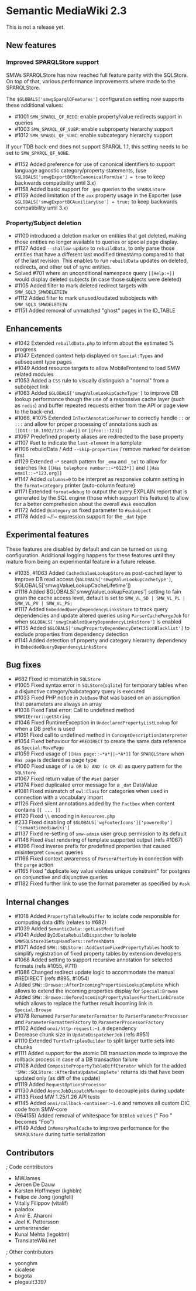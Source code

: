 # Semantic MediaWiki 2.3

This is not a release yet.


## New features

### Improved SPARQLStore support

SMWs SPARQLStore has now reached full feature parity with the SQLStore. On top of that, various performance improvements where made to the SPARQLStore.

The `$GLOBALS['smwgSparqlQFeatures']` configuration setting now supports these additional values:

* #1001 `SMW_SPARQL_QF_REDI`: enable property/value redirects support in queries
* #1003 `SMW_SPARQL_QF_SUBP`: enable subproperty hierarchy support 
* #1012 `SMW_SPARQL_QF_SUBC`: enable subcategory hierarchy support

If your TDB back-end does not support SPARQL 1.1, this setting needs to be set to `SMW_SPARQL_QF_NONE`.

* #1152 Added preference for use of canonical identifiers to support language agnostic category/property statements, (use `$GLOBALS['smwgExportBCNonCanonicalFormUse'] = true` to keep backwards compatibility until 3.x)
* #1158 Added basic support for `_geo` queries to the `SPARQLStore`
* #1159 Added limitation of the `aux` property usage in the Exporter (use `$GLOBALS['smwgExportBCAuxiliaryUse'] = true;` to keep backwards compatibility until 3.x)

### Property/Subject deletion

* #1100 introduced a deletion marker on entities that got deleted, making those entities no longer available to queries or special page display.
* #1127 Added `--shallow-update` to `rebuildData`, to only parse those entities that have a different last modified timestamp compared to that of the last revision. This enables to run `rebuildData` updates on deleted, redirects, and other out of sync entities.
* Solved #701 where an unconditional namespace query `[[Help:+]]` would display deleted subjects (in case those subjects were deleted)
* #1105 Added filter to mark deleted redirect targets with `SMW_SQL3_SMWDELETEIW`
* #1112 Added filter to mark unused/oudated subobjects with `SMW_SQL3_SMWDELETEIW`
* #1151 Added removal of unmatched "ghost" pages in the ID_TABLE

## Enhancements

* #1042 Extended `rebuildData.php` to inform about the estimated % progress
* #1047 Extended context help displayed on `Special:Types` and subsequent type pages
* #1049 Added resource targets to allow MobileFrontend to load SMW related modules
* #1053 Added a `CSS` rule to visually distinguish a "normal" from a subobject link
* #1063 Added `$GLOBALS['smwgValueLookupCacheType']` to improve DB lookup performance though the use of a responsive cache layer (such as `redis`) and buffer repeated requests either from the API or page view to the back-end.
* #1066, #1075 Extended `InTextAnnotationParser` to correctly handle `::` or `:::` and allow for proper processing of annotations such as `[[DOI::10.1002/123::abc]]` or `[[Foo:::123]]`
* #1097 Predefined property aliases are redirected to the base property
* #1107 #set to indicate the `last-element` in a template
* #1106 rebuildData / Add `--skip-properties` / remove marked for deletion first
* #1129 Extended `~*` search pattern for `_ema` and `_tel` to allow for searches like `[[Has telephone number::~*0123*]]` and `[[Has email::~*123.org]]`
* #1147 Added `columns=0` to be interpret as responsive column setting in the `format=category` printer (auto-column feature)
* #1171 Extended `format=debug` to output the query EXPLAIN report that is generated by the SQL engine (those which support this feature) to allow for a better comprehesion about the overall `#ask` execution
* #1172 Added `@category` as fixed parameter to `#subobject`
* #1178 Added ~/!~ expression support for the `_dat` type

## Experimental features

These features are disabled by default and can be turned on using configuration. Additional logging
happens for these features until they mature from being an experimental feature in a future release.

* #1035, #1063 Added `CachedValueLookupStore` as post-cached layer to improve DB read access (`$GLOBALS['smwgValueLookupCacheType']`, $GLOBALS['smwgValueLookupCacheLifetime'])
* #1116 Added $GLOBALS['smwgValueLookupFeatures'] setting to fain grain the cache access level, default is set to `SMW_VL_SD | SMW_VL_PL | SMW_VL_PV | SMW_VL_PS;`
* #1117 Added `EmbeddedQueryDependencyLinksStore` to track query dependencies and update altered queries using `ParserCachePurgeJob` for when `$GLOBALS['smwgEnabledQueryDependencyLinksStore']` is enabled
* #1135 Added `$GLOBALS['smwgPropertyDependencyDetectionBlacklist']` to exclude properties from dependency detection
* #1141 Added detection of property and category hierarchy dependency in `EmbeddedQueryDependencyLinksStore`

## Bug fixes

* #682 Fixed id mismatch in `SQLStore`
* #1005 Fixed syntax error in `SQLStore`(`sqlite`) for temporary tables when a disjunctive category/subcategory query is executed
* #1033 Fixed PHP notice in `JobBase` that was based on an assumption that parameters are always an array
* #1038 Fixed Fatal error: Call to undefined method `SMWDIError::getString`
* #1046 Fixed RuntimeException in `UndeclaredPropertyListLookup` for when a DB prefix is used
* #1051 Fixed call to undefined method in `ConceptDescriptionInterpreter`
* #1054 Fixed behaviour for `#REDIRECT` to create the same data reference as `Special:MovePage`
* #1059 Fixed usage of `[[Has page::~*a*||~*A*]]` for `SPARQLStore` when `Has page` is declared as page type
* #1060 Fixed usage of `(a OR b) AND (c OR d)` as query pattern for the `SQLStore`
* #1067 Fixed return value of the `#set` parser
* #1074 Fixed duplicated error message for a `_dat` DataValue
* #1081 Fixed mismatch of `owl:Class` for categories when used in connection with a vocabulary import
* #1126 Fixed silent annotations added by the `Factbox` when content contains `[[ ... ]]`
* #1120 Fixed `\\` encoding in `Resources.php`
* #233 Fixed disabling of `$GLOBALS['wgFooterIcons']['poweredby']['semanticmediawiki']`
* #1137 Fixed re-setting of `smw-admin` user group permission to its default
* #1146 Fixed #set rendering of template supported output (refs #1067)
* #1096 Fixed inverse prefix for predefined properties that caused misinterpret `Concept` queries
* #1166 Fixed context awareness of `ParserAfterTidy` in connection with the `purge` action
* #1165 Fixed "duplicate key value violates unique constraint" for postgres on conjunctive and disjunctive queries
* #1182 Fixed further link to use the format parameter as specified by `#ask`

## Internal changes

* #1018 Added `PropertyTableRowDiffer` to isolate code responsible for computing data diffs (relates to #682)
* #1039 Added `SemanticData::getLastModified`
* #1041 Added `ByIdDataRebuildDispatcher` to isolate `SMWSQLStore3SetupHandlers::refreshData`
* #1071 Added `SMW::SQLStore::AddCustomFixedPropertyTables` hook to simplify registration of fixed property tables by extension developers
* #1068 Added setting to support recursive annotation for selected formats (refs #1055, #711)
* #1086 Changed redirect update logic to accommodate the manual #REDIRECT (refs #895, #1054)
* Added `SMW::Browse::AfterIncomingPropertiesLookupComplete` which allows to extend the incoming properties display for `Special:Browse`
* Added `SMW::Browse::BeforeIncomingPropertyValuesFurtherLinkCreate` which allows to replace the further result incoming link in `Special:Browse`
* #1078 Renamed `ParserParameterFormatter` to `ParserParameterProcessor` and `ParameterFormatterFactory` to `ParameterProcessorFactory`
* #1102 Added `onoi/http-request:~1.0` dependency
* Decrease chunk size in `UpdateDispatcherJob` (refs #951)
* #1110 Extended `TurtleTriplesBuilder` to split larger turtle sets into chunks
* #1111 Added support for the atomic DB transaction mode to improve the rollback process in case of a DB transaction failure
* #1108 Added `CompositePropertyTableDiffIterator` which for the added `'SMW::SQLStore::AfterDataUpdateComplete'` returns ids that have been updated only (as diff of the update)
* #1119 Added `RequestOptionsProcessor`
* #1130 Added `AsyncJobDispatchManager` to decouple jobs during update
* #1133 Fixed MW 1.25/1.26 API tests
* #1145 Added `onoi/callback-container:~1.0` and removes all custom DIC code from SMW-core
* (964155) Added removal of whitespace for `DIBlob` values (" Foo " becomes "Foo")
* #1149 Added `InMemoryPoolCache` to improve performance for the `SPARQLStore` during turtle serialization

## Contributors

; Code contributors

* MWJames
* Jeroen De Dauw
* Karsten Hoffmeyer (kghbln)
* Felipe de Jong (jongfeli)
* Vitaliy Filippov (vitalif)
* paladox
* Amir E. Aharoni
* Joel K. Pettersson
* umherirrender
* Kunal Mehta (legoktm)
* TranslateWiki.net

; Other contributors

* yoonghm
* cicalese
* bogota
* plegault3397
